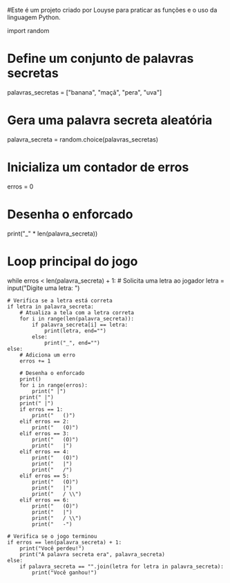 #Este é um projeto criado por Louyse para praticar as funções e o uso da linguagem Python.

import random

# Define um conjunto de palavras secretas
palavras_secretas = ["banana", "maçã", "pera", "uva"]

# Gera uma palavra secreta aleatória
palavra_secreta = random.choice(palavras_secretas)

# Inicializa um contador de erros
erros = 0

# Desenha o enforcado
print("_" * len(palavra_secreta))

# Loop principal do jogo
while erros < len(palavra_secreta) + 1:
    # Solicita uma letra ao jogador
    letra = input("Digite uma letra: ")

    # Verifica se a letra está correta
    if letra in palavra_secreta:
        # Atualiza a tela com a letra correta
        for i in range(len(palavra_secreta)):
            if palavra_secreta[i] == letra:
                print(letra, end="")
            else:
                print("_", end="")
    else:
        # Adiciona um erro
        erros += 1

        # Desenha o enforcado
        print()
        for i in range(erros):
            print(" |")
        print(" |")
        print(" |")
        if erros == 1:
            print("   ()")
        elif erros == 2:
            print("   (O)")
        elif erros == 3:
            print("   (O)")
            print("   |")
        elif erros == 4:
            print("   (O)")
            print("   |")
            print("   /")
        elif erros == 5:
            print("   (O)")
            print("   |")
            print("   / \\")
        elif erros == 6:
            print("   (O)")
            print("   |")
            print("   / \\")
            print("   -")

    # Verifica se o jogo terminou
    if erros == len(palavra_secreta) + 1:
        print("Você perdeu!")
        print("A palavra secreta era", palavra_secreta)
    else:
        if palavra_secreta == "".join(letra for letra in palavra_secreta):
            print("Você ganhou!")
